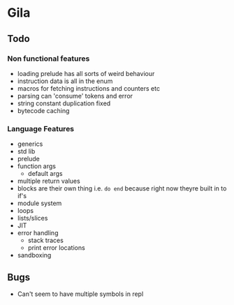 # Gila


## Todo

### Non functional features
- loading prelude has all sorts of weird behaviour
- instruction data is all in the enum
- macros for fetching instructions and counters etc
- parsing can 'consume' tokens and error
- string constant duplication fixed
- bytecode caching

### Language Features
- generics
- std lib
- prelude
- function args
    - default args
- multiple return values
- blocks are their own thing i.e. `do end` because right now theyre built in to if's
- module system
- loops
- lists/slices
- JIT
- error handling
    - stack traces
    - print error locations
- sandboxing

## Bugs
- Can't seem to have multiple symbols in repl